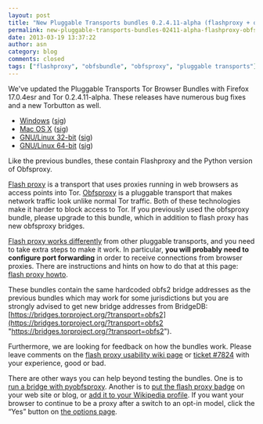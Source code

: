 ```yaml
---
layout: post
title: "New Pluggable Transports bundles 0.2.4.11-alpha (flashproxy + obfsproxy)"
permalink: new-pluggable-transports-bundles-02411-alpha-flashproxy-obfsproxy
date: 2013-03-19 13:37:22
author: asn
category: blog
comments: closed
tags: ["flashproxy", "obfsbundle", "obfsproxy", "pluggable transports"]
---
```


We've updated the Pluggable Transports Tor Browser Bundles with Firefox 17.0.4esr and Tor 0.2.4.11-alpha. These releases have numerous bug fixes and a new Torbutton as well.

-   [Windows](https://www.torproject.org/dist/torbrowser/tor-pluggable-transports-browser-2.4.11-alpha-2_en-US.exe) ([sig](https://www.torproject.org/dist/torbrowser/tor-pluggable-transports-browser-2.4.11-alpha-2_en-US.exe.asc))
-   [Mac OS X](https://www.torproject.org/dist/torbrowser/osx/TorBrowser-Pluggable-Transports-2.4.11-alpha-2-osx-i386-en-US.zip) ([sig](https://www.torproject.org/dist/torbrowser/osx/TorBrowser-Pluggable-Transports-2.4.11-alpha-2-osx-i386-en-US.zip.asc))
-   [GNU/Linux 32-bit](https://www.torproject.org/dist/torbrowser/linux/tor-pluggable-transports-browser-gnu-linux-i686-2.4.11-alpha-2-dev-en-US.tar.gz) ([sig](https://www.torproject.org/dist/torbrowser/linux/tor-pluggable-transports-browser-gnu-linux-i686-2.4.11-alpha-2-dev-en-US.tar.gz.asc))
-   [GNU/Linux 64-bit](https://www.torproject.org/dist/torbrowser/linux/tor-pluggable-transports-browser-gnu-linux-x86_64-2.4.11-alpha-2-dev-en-US.tar.gz) ([sig](https://www.torproject.org/dist/torbrowser/linux/tor-pluggable-transports-browser-gnu-linux-x86_64-2.4.11-alpha-2-dev-en-US.tar.gz.asc))

Like the previous bundles, these contain Flashproxy and the Python version of Obfsproxy.

[Flash proxy](http://crypto.stanford.edu/flashproxy/) is a transport that uses proxies running in web browsers as access points into Tor. [Obfsproxy](https://gitweb.torproject.org/pluggable-transports/pyobfsproxy.git) is a pluggable transport that makes network traffic look unlike normal Tor traffic. Both of these technologies make it harder to block access to Tor. If you previously used the obfsproxy bundle, please upgrade to this bundle, which in addition to flash proxy has new obfsproxy bridges.

[Flash proxy works differently](https://trac.torproject.org/projects/tor/wiki/FlashProxyHowto) from other pluggable transports, and you need to take extra steps to make it work. In particular, **you will probably need to configure port forwarding** in order to receive connections from browser proxies. There are instructions and hints on how to do that at this page: [flash proxy howto](https://trac.torproject.org/projects/tor/wiki/FlashProxyHowto).

These bundles contain the same hardcoded obfs2 bridge addresses as the previous bundles which may work for some jurisdictions but you are strongly advised to get new bridge addresses from BridgeDB: [https://bridges.torproject.org/?transport=obfs2](https://bridges.torproject.org/?transport=obfs2 "https://bridges.torproject.org/?transport=obfs2").

Furthermore, we are looking for feedback on how the bundles work. Please leave comments on the [flash proxy usability wiki page](https://trac.torproject.org/projects/tor/wiki/FlashProxyUsability) or [ticket \#7824](https://trac.torproject.org/projects/tor/ticket/7824) with your experience, good or bad.

There are other ways you can help beyond testing the bundles. One is to [run a bridge with pyobfsproxy](https://gitweb.torproject.org/user/asn/pyobfsproxy.git/blob/HEAD:/doc/HOWTO.txt). Another is to [put the flash proxy badge](http://crypto.stanford.edu/flashproxy/#badge-howto) on your web site or blog, or [add it to your Wikipedia profile](https://gitweb.torproject.org/flashproxy.git/blob/HEAD:/modules/mediawiki/custom.js). If you want your browser to continue to be a proxy after a switch to an opt-in model, click the “Yes” button on [the options page](http://crypto.stanford.edu/flashproxy/options.html).
